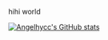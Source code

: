 hihi world


[![Angelhycc's GitHub stats](https://github-readme-stats.vercel.app/api?username=angelhycc&hide=stars,issues&theme=transparent)](https://github.com/anuraghazra/github-readme-stats)



<!--
**angelhycc/angelhycc** is a ✨ _special_ ✨ repository because its `README.md` (this file) appears on your GitHub profile.

Here are some ideas to get you started:

- 🔭 I’m currently working on a personal
- 🌱 I’m currently learning ...
- 👯 I’m looking to collaborate on ...
- 🤔 I’m looking for help with ...
- 💬 Ask me about ...
- 📫 How to reach me: ...
- 😄 Pronouns: ...
- ⚡ Fun fact: ...
-->
